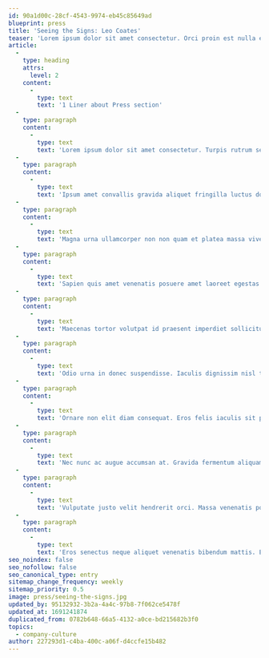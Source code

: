 ```yaml
---
id: 90a1d00c-28cf-4543-9974-eb45c85649ad
blueprint: press
title: 'Seeing the Signs: Leo Coates'
teaser: 'Lorem ipsum dolor sit amet consectetur. Orci proin est nulla eget libero adipiscing. Sed sed elit in vitae vivamus neque. Pellentesque quis felis est nisl consequat elementum. Pulvinar sit a nunc in tristique phasellus nisl metus nullam. Mauris faucibus at mi ipsum gravida orci cras.'
article:
  -
    type: heading
    attrs:
      level: 2
    content:
      -
        type: text
        text: '1 Liner about Press section'
  -
    type: paragraph
    content:
      -
        type: text
        text: 'Lorem ipsum dolor sit amet consectetur. Turpis rutrum sed mauris metus ut eget. Et lacus egestas id pulvinar massa praesent duis. Turpis iaculis in tempus vulputate quis nullam. Consectetur tortor tristique scelerisque eu. At scelerisque dignissim ut nunc. Commodo donec molestie amet purus. Arcu massa lectus placerat mauris sagittis ut placerat. Imperdiet nec elit hendrerit consequat et vulputate diam enim. Eu sit odio id suspendisse. Venenatis quam habitasse pellentesque duis bibendum habitant pulvinar. Morbi etiam augue nec orci nisl turpis mauris sem. Leo ultricies vel facilisi suscipit at eget potenti eget. Maecenas in sem libero elementum vel luctus.'
  -
    type: paragraph
    content:
      -
        type: text
        text: 'Ipsum amet convallis gravida aliquet fringilla luctus dolor egestas est. Amet sit risus eu sagittis. Sed tellus tellus tincidunt amet posuere ut et. Ultrices ac ac est varius phasellus arcu cras. Porta feugiat augue ullamcorper nibh gravida ipsum. Tincidunt lacus mattis malesuada enim ipsum urna ullamcorper ultricies.'
  -
    type: paragraph
    content:
      -
        type: text
        text: 'Magna urna ullamcorper non non quam et platea massa viverra. Arcu facilisis eu eget sit magna orci suscipit. Nisi et tortor id leo ipsum. Ac cursus sed nisl proin amet maecenas risus. Egestas venenatis rhoncus lorem in eleifend dignissim augue vestibulum. Quis in donec tincidunt enim odio consectetur velit. Nulla pharetra morbi et sociis curabitur mi et. Vitae feugiat gravida pellentesque vulputate libero. Ipsum nibh feugiat morbi ultricies facilisis. In augue id et aenean morbi diam. Nunc faucibus purus duis nibh vitae iaculis ac semper mi. Sem tristique lacinia eget ullamcorper. Venenatis a nunc ut adipiscing euismod volutpat. Orci sollicitudin nisl viverra commodo.'
  -
    type: paragraph
    content:
      -
        type: text
        text: 'Sapien quis amet venenatis posuere amet laoreet egestas tristique. Sit ut lectus nec fermentum at sed tincidunt a sit. Amet eu magna ac nibh dictum. Urna ipsum sollicitudin semper lacus tempor a etiam. Nisi adipiscing facilisi nulla tristique montes orci accumsan ipsum sit. Suspendisse faucibus cursus aenean feugiat fermentum nisl semper facilisi. Vitae donec pulvinar nullam pellentesque facilisi odio molestie. Pharetra tortor arcu tristique pellentesque. Faucibus nunc id a massa iaculis. Cursus risus purus at vitae ultrices adipiscing urna dignissim volutpat. Ullamcorper massa donec at amet non aliquam magna. Vel consequat scelerisque volutpat euismod. Lacus quis eu nec id a. Risus velit orci ullamcorper mauris dignissim cursus phasellus dolor vitae. Nunc velit lectus nisi amet massa.'
  -
    type: paragraph
    content:
      -
        type: text
        text: 'Maecenas tortor volutpat id praesent imperdiet sollicitudin volutpat. Risus in aliquet nunc at bibendum sit justo ac ac. Tortor mauris a odio penatibus ipsum feugiat lectus semper. Neque porttitor tempus tincidunt in ultrices metus. Sollicitudin habitant turpis diam commodo. Urna in urna ipsum non tincidunt mauris est. Vel ut viverra mauris sit congue id. Turpis enim pellentesque nisi aliquet turpis. Diam tristique viverra tempus turpis posuere diam lacus integer vitae. Ullamcorper massa mi placerat quam purus odio viverra turpis sed. Justo quisque euismod proin vivamus id magna iaculis. Viverra pulvinar eros in vestibulum amet. Consectetur id id vulputate mollis venenatis sapien nunc. Aliquam eu non vitae porttitor in nulla facilisis eros.'
  -
    type: paragraph
    content:
      -
        type: text
        text: 'Odio urna in donec suspendisse. Iaculis dignissim nisl tincidunt vulputate sodales nisi facilisi nibh ut. Ridiculus lectus aliquet gravida auctor in ligula ipsum maecenas. Magna sem iaculis fusce aenean praesent. Sed laoreet neque molestie vel morbi orci mauris magna. At malesuada lorem est nunc cursus aliquet. Ultricies enim lectus consequat mauris faucibus vulputate sed vel imperdiet. Nullam justo est integer morbi. Ut sodales sit porttitor egestas felis viverra. Phasellus aliquam scelerisque viverra a risus quis.'
  -
    type: paragraph
    content:
      -
        type: text
        text: 'Ornare non elit diam consequat. Eros felis iaculis sit pellentesque. Et massa semper ut tristique. Mauris porttitor risus varius sed iaculis. Nisi ultricies dictum ultricies sollicitudin facilisi. Molestie venenatis nibh nisi sed sociis enim habitasse id aliquam.'
  -
    type: paragraph
    content:
      -
        type: text
        text: 'Nec nunc ac augue accumsan at. Gravida fermentum aliquam augue id malesuada. Vulputate convallis sociis adipiscing malesuada lobortis enim. Lacus aliquam ut sit habitant id venenatis et. Nec sed volutpat quam elementum et aenean mattis. Nisl adipiscing tellus elementum volutpat sit non elit facilisi. Id accumsan vivamus pellentesque faucibus mollis ut.'
  -
    type: paragraph
    content:
      -
        type: text
        text: 'Vulputate justo velit hendrerit orci. Massa venenatis posuere sed sit in ut in. Laoreet aliquam sem mauris convallis eget ullamcorper metus. Sagittis sed interdum sem feugiat convallis massa consequat erat tristique. Sit amet scelerisque nisl scelerisque senectus. Convallis commodo elit et sit lacinia. Mollis quis sapien senectus tincidunt. Sit convallis ac euismod sem porta mauris. Mollis cursus blandit vitae nulla. Urna sociis eleifend ut in lectus. Mauris proin adipiscing fermentum aenean lacus amet. In tempor egestas aenean malesuada massa magna adipiscing.'
  -
    type: paragraph
    content:
      -
        type: text
        text: 'Eros senectus neque aliquet venenatis bibendum mattis. Eu enim rutrum urna ut. Consequat gravida fringilla libero vel metus sit. Ultrices mattis viverra sed orci laoreet egestas consequat. Ornare arcu scelerisque fusce adipiscing ridiculus. Id vulputate senectus consectetur purus. Quis natoque adipiscing neque vivamus dis eget. Nunc ut leo ultrices vulputate suspendisse viverra consectetur diam. Integer sed magna nunc aliquam sed senectus condimentum facilisi. Tellus eget amet arcu pellentesque sagittis. Eu arcu blandit leo aenean pharetra odio tellus et sed.'
seo_noindex: false
seo_nofollow: false
seo_canonical_type: entry
sitemap_change_frequency: weekly
sitemap_priority: 0.5
image: press/seeing-the-signs.jpg
updated_by: 95132932-3b2a-4a4c-97b8-7f062ce5478f
updated_at: 1691241874
duplicated_from: 0782b648-66a5-4132-a0ce-bd215682b3f0
topics:
  - company-culture
author: 227293d1-c4ba-400c-a06f-d4ccfe15b482
---
```

